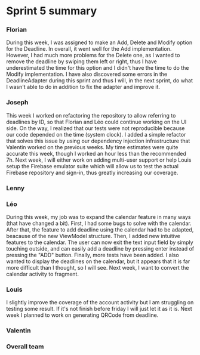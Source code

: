 Sprint 5 summary
================

### Florian
During this week, I was assigned to make an Add, Delete and Modify option for the Deadline.
In overall, it went well for the Add implementation. However, I had much more problems
for the Delete one, as I wanted to remove the deadline by swiping them left or right,
thus I have underestimated the time for this option and I didn't have the time to
do the Modify implementation. I have also discovered some errors in the DeadlineAdapter
during this sprint and thus I will, in the next sprint, do what I wasn't able to do in
addition to fix the adapter and improve it.

### Joseph

This week I worked on refactoring the repository to allow referring to
deadlines by ID, so that Florian and Léo could continue working on the UI
side. On the way, I realized that our tests were not reproducible because our
code depended on the time (system clock). I added a simple refactor that
solves this issue by using our dependency injection infrastructure that
Valentin worked on the previous weeks. My time estimates were quite accurate
this week, though I worked an hour less than the recommended 7h. Next week,
I will either work on adding multi-user support or help Louis setup the
Firebase emulator suite which will allow us to test the actual Firebase
repository and sign-in, thus greatly increasing our coverage.

### Lenny

### Léo
During this week, my job was to expand the calendar feature in many ways (that have changed a bit). First, I had some bugs
to solve with the calendar. After that, the feature to add deadline using the calendar had to be adapted, beacause of the
new ViewModel structure. Then, I added new intuitive features to the calendar. The user can now exit the text input field
by simply touching outside, and can easily add a deadline by pressing enter instead of pressing the "ADD" button. Finally,
more tests have been added. I also wanted to display the deadlines on the calendar, but it appears that it is far more
difficult than I thought, so I will see. Next week, I want to convert the calendar activity to fragment.

### Louis
I slightly improve the coverage of the account activity but I am struggling on testing some result.
If it's not finish before friday I will just let it as it is.
Next week I planned to work on generating QRCode from deadline.

### Valentin

### Overall team
